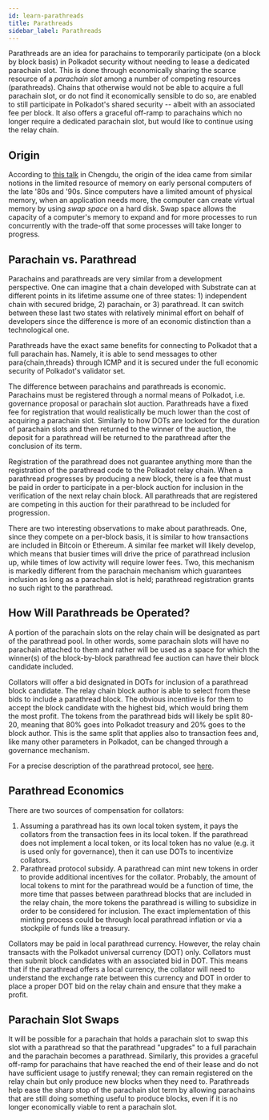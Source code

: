 ```yaml
---
id: learn-parathreads
title: Parathreads
sidebar_label: Parathreads
---
```


Parathreads are an idea for parachains to temporarily participate (on a block by block basis) in Polkadot security without needing to lease a dedicated parachain slot. This is done through economically sharing the scarce resource of a _parachain slot_ among a number of competing resources (parathreads). Chains that otherwise would not be able to acquire a full parachain slot, or do not find it economically sensible to do so, are enabled to still participate in Polkadot's shared security -- albeit with an associated fee per block. It also offers a graceful off-ramp to parachains which no longer require a dedicated parachain slot, but would like to continue using the relay chain.

## Origin

According to [this talk](https://v.douyu.com/show/a4Jj7llO5q47Dk01) in Chengdu, the origin of the idea came from similar notions in the limited resource of memory on early personal computers of the late '80s and '90s. Since computers have a limited amount of physical memory, when an application needs more, the computer can create virtual memory by using _swap space_ on a hard disk. Swap space allows the capacity of a computer's memory to expand and for more processes to run concurrently with the trade-off that some processes will take longer to progress.

## Parachain vs. Parathread

Parachains and parathreads are very similar from a development perspective. One can imagine that a chain developed with Substrate can at different points in its lifetime assume one of three states: 1) independent chain with secured bridge, 2) parachain, or 3) parathread. It can switch between these last two states with relatively minimal effort on behalf of developers since the difference is more of an economic distinction than a technological one.

Parathreads have the exact same benefits for connecting to Polkadot that a full parachain has. Namely, it is able to send messages to other para{chain,threads} through ICMP and it is secured under the full economic security of Polkadot's validator set.

The difference between parachains and parathreads is economic. Parachains must be registered through a normal means of Polkadot, i.e. governance proposal or parachain slot auction. Parathreads have a fixed fee for registration that would realistically be much lower than the cost of acquiring a parachain slot. Similarly to how DOTs are locked for the duration of parachain slots and then returned to the winner of the auction, the deposit for a parathread will be returned to the parathread after the conclusion of its term.

Registration of the parathread does not guarantee anything more than the registration of the parathread code to the Polkadot relay chain. When a parathread progresses by producing a new block, there is a fee that must be paid in order to participate in a per-block auction for inclusion in the verification of the next relay chain block. All parathreads that are registered are competing in this auction for their parathread to be included for progression.

There are two interesting observations to make about parathreads. One, since they compete on a per-block basis, it is similar to how transactions are included in Bitcoin or Ethereum.  A similar fee market will likely develop, which means that busier times will drive the price of parathread inclusion up, while times of low activity will require lower fees. Two, this mechanism is markedly different from the parachain mechanism which guarantees inclusion as long as a parachain slot is held; parathread registration grants no such right to the parathread.

## How Will Parathreads be Operated?

A portion of the parachain slots on the relay chain will be designated as part of the parathread pool. In other words, some parachain slots will have no parachain attached to them and rather will be used as a space for which the winner(s) of the block-by-block parathread fee auction can have their block candidate included.

Collators will offer a bid designated in DOTs for inclusion of a parathread block candidate.  The relay chain block author is able to select from these bids to include a parathread block. The obvious incentive is for them to accept the block candidate with the highest bid, which would bring them the most profit. The tokens from the parathread bids will likely be split 80-20, meaning that 80% goes into Polkadot treasury and 20% goes to the block author. This is the same split that applies also to transaction fees and, like many other parameters in Polkadot, can be changed through a governance mechanism.

For a precise description of the parathread protocol, see [here](https://hackmd.io/UcOOzoyDR9WJpQBZICtg3Q?both#Parathread-Protocol).

## Parathread Economics

There are two sources of compensation for collators:
1) Assuming a parathread has its own local token system, it pays the collators from the transaction fees in its local token. If the parathread does not implement a local token, or its local token has no value (e.g. it is used only for governance), then it can use DOTs to incentivize collators.
2) Parathread protocol subsidy. A parathread can mint new tokens in order to provide additional incentives for the collator. Probably, the amount of local tokens to mint for the parathread would be a function of time, the more time that passes between parathread blocks that are included in the relay chain, the more tokens the parathread is willing to subsidize in order to be considered for inclusion. The exact implementation of this minting process could be through local parathread inflation or via a stockpile of funds like a treasury.

Collators may be paid in local parathread currency. However, the relay chain transacts with the Polkadot universal currency (DOT) only. Collators must then submit block candidates with an associated bid in DOT. This means that if the parathread offers a local currency, the collator will need to understand the exchange rate between this currency and DOT in order to place a proper DOT bid on the relay chain and ensure that they make a profit.

## Parachain Slot Swaps

It will be possible for a parachain that holds a parachain slot to swap this slot with a parathread so that the parathread "upgrades" to a full parachain and the parachain becomes a parathread. Similarly, this provides a graceful off-ramp for parachains that have reached the end of their lease and do not have sufficient usage to justify renewal; they can remain registered on the relay chain but only produce new blocks when they need to. Parathreads help ease the sharp stop of the parachain slot term by allowing parachains that are still doing something useful to produce blocks, even if it is no longer economically viable to rent a parachain slot.

